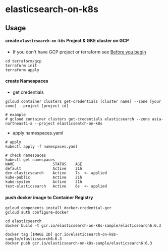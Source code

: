 # elasticsearch-on-k8s

## Usage

#### create `elasticsearch-on-k8s` Project & GKE cluster on GCP
- If you don't have GCP project or terraform see [Before you begin](https://www.terraform.io/docs/providers/google/getting_started.html#before-you-begin)

```
cd terraform/gcp
terraform init
terraform apply
```

#### create Namespaces
- get credentials
```
gcloud container clusters get-credentials [cluster name] --zone [your zone] --project [project id]

# example
# gcloud container clusters get-credentials elasticsearch --zone asia-northeast1-a --project elasticseatch-on-k8s 
```

- apply namespaces.yaml

```
# apply
kubectl apply -f namespaces.yaml

# check namespaces
kubectl get namespaces
NAME                 STATUS    AGE
default              Active    21h
dev-elasticsearch    Active    7s  <- applied
kube-public          Active    21h
kube-system          Active    21h
test-elasticsearch   Active    6s  <- applied
```

#### push docker image to Container Registry

```
gcloud components install docker-credential-gcr
gcloud auth configure-docker
```

```
cd elasticsearch
docker build -t gcr.io/elasticsearch-on-k8s-sample/elasticsearch6:6.3 .
docker tag [IMAGE ID] gcr.io/elasticsearch-on-k8s-sample/elasticsearch6:6.3 
docker push gcr.io/elasticsearch-on-k8s-sample/elasticsearch6:6.3
```
